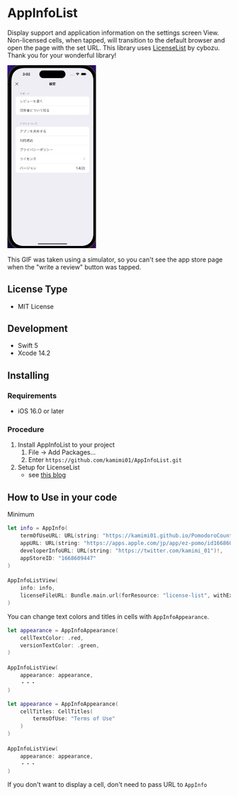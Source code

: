 # AppInfoList

Display support and application information on the settings screen View.
Non-licensed cells, when tapped, will transition to the default browser and open the page with the set URL.
This library uses [LicenseList](https://github.com/cybozu/LicenseList) by cybozu. Thank you for your wonderful library!

<img src="Screenshots/example.gif" width="200">

This GIF was taken using a simulator, so you can't see the app store page when the "write a review" button was tapped.

## License Type

- MIT License

## Development

- Swift 5
- Xcode 14.2

## Installing

### Requirements

- iOS 16.0 or later

### Procedure

1. Install AppInfoList to your project
   1. File → Add Packages...
   2. Enter `https://github.com/kamimi01/AppInfoList.git`
2. Setup for LicenseList
   - see [this blog](https://blog.cybozu.io/entry/2022/07/05/173000)

## How to Use in your code

Minimum

```swift
let info = AppInfo(
    termOfUseURL: URL(string: "https://kamimi01.github.io/PomodoroCounter/privacy_policy/ja.html")!,
    appURL: URL(string: "https://apps.apple.com/jp/app/ez-pomo/id1668609447?l=ja")!,
    developerInfoURL: URL(string: "https://twitter.com/kamimi_01")!,
    appStoreID: "1668609447"
)

AppInfoListView(
    info: info,
    licenseFileURL: Bundle.main.url(forResource: "license-list", withExtension: "plist")!
)
```

You can change text colors and titles in cells with `AppInfoAppearance`.

```swift
let appearance = AppInfoAppearance(
    cellTextColor: .red,
    versionTextColor: .green,
)

AppInfoListView(
    appearance: appearance,
    ・・・
)
```

```swift
let appearance = AppInfoAppearance(
    cellTitles: CellTitles(
        termsOfUse: "Terms of Use"
    )
)

AppInfoListView(
    appearance: appearance,
    ・・・
)
```

If you don't want to display a cell, don't need to pass URL to `AppInfo`

